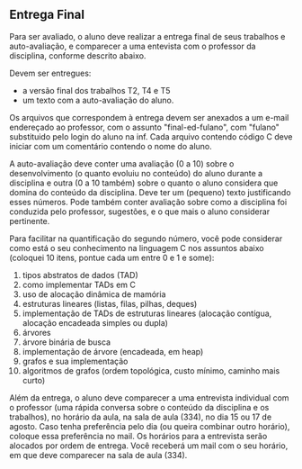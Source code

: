 ## Entrega Final

Para ser avaliado, o aluno deve realizar a entrega final de seus trabalhos e auto-avaliação, e comparecer a uma entevista com o professor da disciplina, conforme descrito abaixo.

Devem ser entregues:
- a versão final dos trabalhos T2, T4 e T5
- um texto com a auto-avaliação do aluno.

Os arquivos que correspondem à entrega devem ser anexados a um e-mail endereçado ao professor, com o assunto "final-ed-fulano", com "fulano" substituido pelo login do aluno na inf.
Cada arquivo contendo código C deve iniciar com um comentário contendo o nome do aluno.

A auto-avaliação deve conter uma avaliação (0 a 10) sobre o desenvolvimento (o quanto evoluiu no conteúdo) do aluno durante a disciplina e outra (0 a 10 também) sobre o quanto o aluno considera que domina do conteúdo da disciplina. Deve ter um (pequeno) texto justificando esses números.
Pode também conter avaliação sobre como a disciplina foi conduzida pelo professor, sugestões, e o que mais o aluno considerar pertinente.

Para facilitar na quantificação do segundo número, você pode considerar como está o seu conhecimento na linguagem C nos assuntos abaixo (coloquei 10 itens, pontue cada um entre 0 e 1 e some):
1. tipos abstratos de dados (TAD)
1. como implementar TADs em C
2. uso de alocação dinâmica de mamória
3. estruturas lineares (listas, filas, pilhas, deques)
4. implementação de TADs de estruturas lineares (alocação contígua, alocação encadeada simples ou dupla)
5. árvores
6. árvore binária de busca
7. implementação de árvore (encadeada, em heap)
8. grafos e sua implementação
9. algoritmos de grafos (ordem topológica, custo mínimo, caminho mais curto)

Além da entrega, o aluno deve comparecer a uma entrevista individual com o professor (uma rápida conversa sobre o conteúdo da disciplina e os trabalhos), no horário da aula, na sala de aula (334), no dia 15 ou 17 de agosto.
Caso tenha preferência pelo dia (ou queira combinar outro horário), coloque essa preferência no mail.
Os horários para a entrevista serão alocados por ordem de entrega. Você receberá um mail com o seu horário, em que deve comparecer na sala de aula (334).
